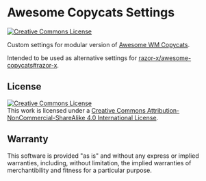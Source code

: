 # Awesome Copycats Settings

[![Creative Commons License](https://img.shields.io/badge/license-BY%20NC%20SA-red.svg)](./LICENSE.txt)

Custom settings for modular version of [Awesome WM Copycats].

Intended to be used as alternative settings for [razor-x/awesome-copycats#razor-x].

[Awesome WM Copycats]: https://github.com/copycat-killer/awesome-copycats
[razor-x/awesome-copycats#razor-x]: https://github.com/razor-x/awesome-copycats/tree/razor-x

## License

<a rel="license" href="http://creativecommons.org/licenses/by-nc-sa/4.0/"><img alt="Creative Commons License" style="border-width:0" src="https://i.creativecommons.org/l/by-nc-sa/4.0/88x31.png" /></a><br />This work is licensed under a <a rel="license" href="http://creativecommons.org/licenses/by-nc-sa/4.0/">Creative Commons Attribution-NonCommercial-ShareAlike 4.0 International License</a>.

## Warranty

This software is provided "as is" and without any express or
implied warranties, including, without limitation, the implied
warranties of merchantibility and fitness for a particular
purpose.
